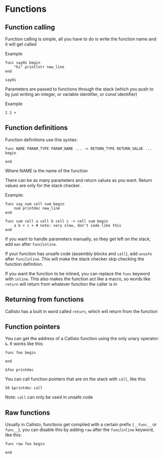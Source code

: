 # Functions

## Function calling
Function calling is simple, all you have to do is write the function name and it will
get called

Example
```
func sayHi begin
	"hi" printlstr new_line
end

sayHi
```

Parameters are passed to functions through the stack (which you push to by just writing
an integer, or variable identifier, or const identifier)

Example
```
2 2 +
```

## Function definitions
Function definitions use this syntax:

```
func NAME PARAM_TYPE PARAM_NAME ... -> RETURN_TYPE RETURN_VALUE ... begin

end
```

Where NAME is the name of the function

There can be as many parameters and return values as you want. Return values are only
for the stack checker.

Example:

```
func say_num cell num begin
	num printdec new_line
end

func sum cell a cell b cell c -> cell sum begin
	a b + c + # note: very slow, don't code like this
end
```

If you want to handle parameters manually, so they get left on the stack, add `man` after
`func`/`inline`.

If your function has unsafe code (assembly blocks and `call`), add `unsafe` after `func`/`inline`.
This will make the stack checker skip checking the function definition.

If you want the function to be inlined, you can replace the `func` keyword with `inline`.
This also makes the function act like a macro, so words like `return` will return from
whatever function the caller is in

## Returning from functions
Callisto has a built in word called `return`, which will return from the function

## Function pointers
You can get the address of a Callisto function using the only unary operator: `&`. It
works like this:

```
func foo begin

end

&foo printdec
```

You can call function pointers that are on the stack with `call`, like this:

```
50 &printdec call
```

Note: `call` can only be used in unsafe code

## Raw functions
Usually in Callisto, functions get compiled with a certain prefix (`__func__` or `func__`),
you can disable this by adding `raw` after the `func`/`inline` keyword, like this:

```
func raw foo begin

end
```
